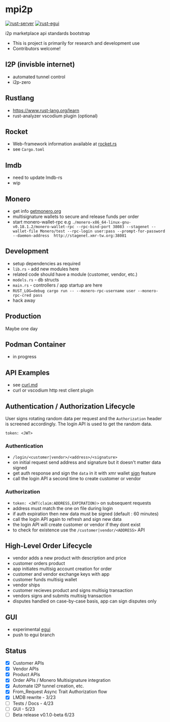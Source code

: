 # mpi2p

[![rust-server](https://github.com/creating2morrow/mpi2p/actions/workflows/rust_server.yml/badge.svg)](https://github.com/creating2morrow/mpi2p/actions/workflows/rust_server.yml)
[![rust-egui](https://github.com/creating2morrow/mpi2p/actions/workflows/rust_gui.yml/badge.svg?branch=egui&event=push)](https://github.com/creating2morrow/mpi2p/actions/workflows/rust_gui.yml)

i2p marketplace api standards bootstrap

* This is project is primarily for research and development use
* Contributors welcome!

## I2P (invisble internet)

* automated tunnel control
* i2p-zero

## Rustlang

* https://www.rust-lang.org/learn
* rust-analyzer vscodium plugin (optional)

## Rocket 

* Web-framework information available at [rocket.rs](https://rocket.rs/)
* see `Cargo.toml`

## lmdb

* need to update lmdb-rs
* wip

## Monero

* get info [getmonero.org](https://getmonero.org)
* multisignature wallets to secure and release funds per order
* start monero-wallet-rpc e.g `./monero-x86_64-linux-gnu-v0.18.1.2/monero-wallet-rpc --rpc-bind-port 38083 --stagenet --wallet-file Monero/test --rpc-login user:pass --prompt-for-password  --daemon-address  http://stagenet.xmr-tw.org:38081`

## Development

* setup dependencies as required
* `lib.rs` - add new modules here
* related code should have a module (customer, vendor, etc.)
* `models.rs` - db structs
* `main.rs` - controllers / app startup are here
* `RUST_LOG=debug cargo run -- --monero-rpc-username user --monero-rpc-cred pass`
* hack away

## Production

Maybe one day

## Podman Container

* in progress

## API Examples

* see [curl.md](./curl.md)
* curl or vscodium http rest client plugin

## Authentication / Authorization Lifecycle

User signs rotating random data per request and the `Authorization` header
is screened accordingly. The login API is used to get the random data.

`token: <JWT>`

### Authentication

* `/login/<customer|vendor>/<address>/<signature>`
* on initial request send address and signature but it doesn't matter data signed
* get auth response and sign the `data` in it with xmr wallet [sign](https://www.getmonero.org/resources/developer-guides/wallet-rpc.html#sign) feature
* call the login API a second time to create customer or vendor

### Authorization

* `token: <JWT(claim:ADDRESS,EXPIRATION)>` on subsequent requests
* address must match the one on file during login
* if auth expiration then new data must be signed (default : 60 minutes)
* call the login API again to refresh and sign new data
* the login API will create customer or vendor if they dont exist
* to check for existence use the `/customer|vendor/<ADDRESS>` API

## High-Level Order Lifecycle

* vendor adds a new product with description and price
* customer orders product
* app initiates multisig account creation for order
* customer and vendor exchange keys with app
* customer funds multisig wallet
* vendor ships
* customer recieves product and signs multisig transaction
* vendors signs and submits multisig transaction
* disputes handled on case-by-case basis, app can sign disputes only

## GUI

* experimental [egui](https://docs.rs/egui/latest/egui/)
* push to egui branch

## Status

* [x] Customer APIs
* [x] Vendor APIs
* [x] Product APIs
* [x] Order APIs / Monero Multisignature integration
* [x] Automate I2P tunnel creation, etc.
* [x] From_Request Async Trait Authorization flow
* [x] LMDB rewrite - 3/23
* [ ] Tests / Docs - 4/23
* [ ] GUI - 5/23
* [ ] Beta release v0.1.0-beta 6/23

